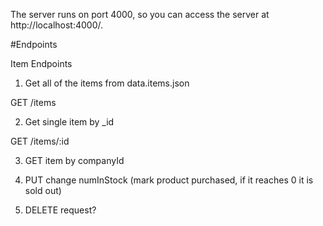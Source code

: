 The server runs on port 4000, so you can access the server at http://localhost:4000/.

#Endpoints

Item Endpoints

1. Get all of the items from data.items.json

GET /items

2. Get single item by \_id

GET /items/:id

3. GET item by companyId

4. PUT change numInStock (mark product purchased, if it reaches 0 it is sold out)

5. DELETE request?
